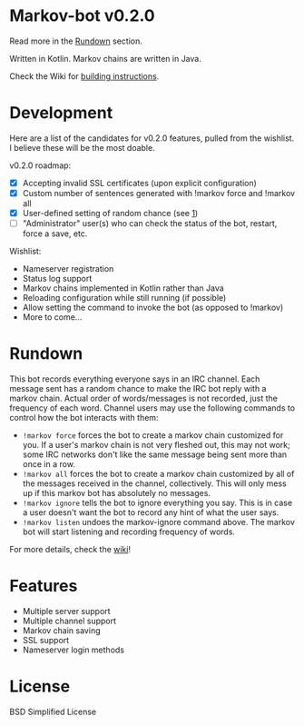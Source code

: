 # Markov-bot v0.2.0
Read more in the [Rundown](#rundown) section.

Written in Kotlin. Markov chains are written in Java.

Check the Wiki for [building instructions](https://github.com/alekratz/markov-bot/wiki/Building).

# Development
Here are a list of the candidates for v0.2.0 features, pulled from the wishlist. I believe these will be the most doable.

v0.2.0 roadmap:
* [x] Accepting invalid SSL certificates (upon explicit configuration)
* [x] Custom number of sentences generated with !markov force and !markov all
* [x] User-defined setting of random chance (see [1](https://github.com/alekratz/markov-bot/issues/1))
* [ ] "Administrator" user(s) who can check the status of the bot, restart, force a save, etc.

Wishlist:

* Nameserver registration
* Status log support
* Markov chains implemented in Kotlin rather than Java
* Reloading configuration while still running (if possible)
* Allow setting the command to invoke the bot (as opposed to !markov)
* More to come...

# Rundown
This bot records everything everyone says in an IRC channel. Each message sent has a random chance to make the IRC bot reply with a markov chain. Actual order of words/messages is not recorded, just the frequency of each word. Channel users may use the following commands to control how the bot interacts with them:

* `!markov force` forces the bot to create a markov chain customized for you. If a user's markov chain is not very fleshed out, this may not work; some IRC networks don't like the same message being sent more than once in a row.
* `!markov all` forces the bot to create a markov chain customized by all of the messages received in the channel, collectively. This will only mess up if this markov bot has absolutely no messages.
* `!markov ignore` tells the bot to ignore everything you say. This is in case a user doesn't want the bot to record any hint of what the user says.
* `!markov listen` undoes the markov-ignore command above. The markov bot will start listening and recording frequency of words.

For more details, check the [wiki](https://github.com/alekratz/markov-bot/wiki)!

# Features

* Multiple server support
* Multiple channel support
* Markov chain saving
* SSL support
* Nameserver login methods

# License

BSD Simplified License
